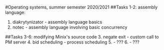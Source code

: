 #Operating systems, summer semester 2020/2021
##Tasks 1-2: assembly language:
1. diakrytynizator - assembly language basics
2. notec - assembly language involving basic concurrency

##Tasks 3-6: modifying Minix's source code
3. negate exit - custom call to PM server
4. bid scheduling - process scheduling
5. - ???
6. - ???
